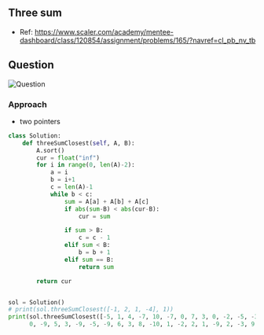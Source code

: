 
## Three sum
- Ref: https://www.scaler.com/academy/mentee-dashboard/class/120854/assignment/problems/165/?navref=cl_pb_nv_tb

## Question
![Question](http://ankit-portfolio.s3-ap-southeast-1.amazonaws.com/images/datastructures/scaler/033-three-sum-question.png)

### Approach
- two pointers

```py
class Solution:
    def threeSumClosest(self, A, B):
        A.sort()
        cur = float("inf")
        for i in range(0, len(A)-2):
            a = i
            b = i+1
            c = len(A)-1
            while b < c:
                sum = A[a] + A[b] + A[c]
                if abs(sum-B) < abs(cur-B):
                    cur = sum

                if sum > B:
                    c = c - 1
                elif sum < B:
                    b = b + 1
                elif sum == B:
                    return sum

        return cur


sol = Solution()
# print(sol.threeSumClosest([-1, 2, 1, -4], 1))
print(sol.threeSumClosest([-5, 1, 4, -7, 10, -7, 0, 7, 3, 0, -2, -5, -3, -6, 4, -7, -8, 0, 4, 9, 4, 1, -8, -6, -6,
      0, -9, 5, 3, -9, -5, -9, 6, 3, 8, -10, 1, -2, 2, 1, -9, 2, -3, 9, 9, -10, 0, -9, -2, 7, 0, -4, -3, 1, 6, -3], -1))
```

